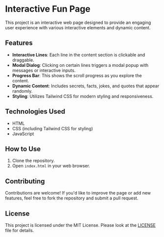 # Interactive Fun Page

This project is an interactive web page designed to provide an engaging user experience with various interactive elements and dynamic content.

## Features

- **Interactive Lines**: Each line in the content section is clickable and draggable.
- **Modal Dialog**: Clicking on certain lines triggers a modal popup with messages or interactive inputs.
- **Progress Bar**: This shows the scroll progress as you explore the content.
- **Dynamic Content**: Includes secrets, facts, jokes, and quotes that appear randomly.
- **Styling**: Utilizes Tailwind CSS for modern styling and responsiveness.

## Technologies Used

- HTML
- CSS (including Tailwind CSS for styling)
- JavaScript

## How to Use

1. Clone the repository.
2. Open `index.html` in your web browser.

## Contributing

Contributions are welcome! If you'd like to improve the page or add new features, feel free to fork the repository and submit a pull request.

## License

This project is licensed under the MIT License. Please look at the [LICENSE](./LICENSE) file for details.
